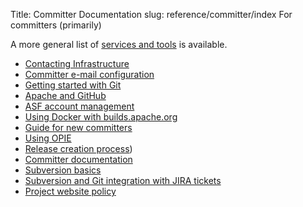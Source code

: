 Title: Committer Documentation
slug: reference/committer/index
For committers (primarily)

A more general list of <a href="https://infra.apache.org/services.html">services and tools</a> is available. 

* <a href="https://infra.apache.org/infra-contact.html">Contacting Infrastructure</a>
* [Committer e-mail configuration](email.html)
* [Getting started with Git](git.html)
* [Apache and GitHub](github.html)
* <a href="https://infra.apache.org/account-mgmt.html">ASF account management</a>
* <a href="https://infra.apache.org/release-distribution.html#dockerhub">Using Docker with builds.apache.org</a>
* <a href="https://infra.apache.org/new-committers-guide.html">Guide for new committers</a>
* <a href="https://cwiki.apache.org/confluence/display/INFRA/OPIE">Using OPIE</a>
* <a href="https://infra.apache.org/release-publishing.html">Release creation process</a>)
* [Committer documentation](start.html)
* <a href="https://infra.apache.org/svn-basics.html">Subversion basics</a>
* [Subversion and Git integration with JIRA tickets](svngit2jira.html)
* <a href="https://infra.apache.org/project-site-policy.html">Project website policy</a>
